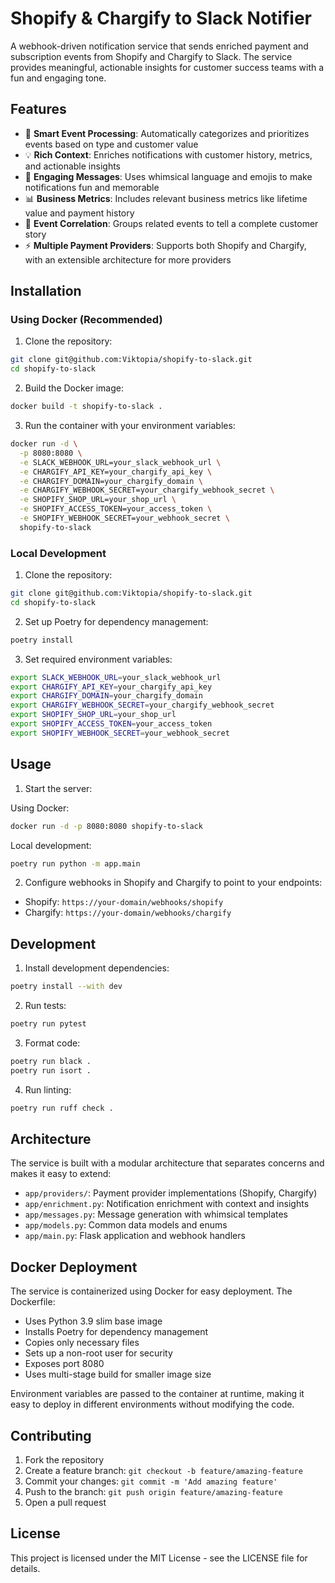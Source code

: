 # Shopify & Chargify to Slack Notifier

A webhook-driven notification service that sends enriched payment and subscription events from Shopify and Chargify to Slack. The service provides meaningful, actionable insights for customer success teams with a fun and engaging tone.

## Features

- 🎯 **Smart Event Processing**: Automatically categorizes and prioritizes events based on type and customer value
- 💡 **Rich Context**: Enriches notifications with customer history, metrics, and actionable insights
- 🎨 **Engaging Messages**: Uses whimsical language and emojis to make notifications fun and memorable
- 📊 **Business Metrics**: Includes relevant business metrics like lifetime value and payment history
- 🔄 **Event Correlation**: Groups related events to tell a complete customer story
- ⚡ **Multiple Payment Providers**: Supports both Shopify and Chargify, with an extensible architecture for more providers

## Installation

### Using Docker (Recommended)

1. Clone the repository:
```bash
git clone git@github.com:Viktopia/shopify-to-slack.git
cd shopify-to-slack
```

2. Build the Docker image:
```bash
docker build -t shopify-to-slack .
```

3. Run the container with your environment variables:
```bash
docker run -d \
  -p 8080:8080 \
  -e SLACK_WEBHOOK_URL=your_slack_webhook_url \
  -e CHARGIFY_API_KEY=your_chargify_api_key \
  -e CHARGIFY_DOMAIN=your_chargify_domain \
  -e CHARGIFY_WEBHOOK_SECRET=your_chargify_webhook_secret \
  -e SHOPIFY_SHOP_URL=your_shop_url \
  -e SHOPIFY_ACCESS_TOKEN=your_access_token \
  -e SHOPIFY_WEBHOOK_SECRET=your_webhook_secret \
  shopify-to-slack
```

### Local Development

1. Clone the repository:
```bash
git clone git@github.com:Viktopia/shopify-to-slack.git
cd shopify-to-slack
```

2. Set up Poetry for dependency management:
```bash
poetry install
```

3. Set required environment variables:
```bash
export SLACK_WEBHOOK_URL=your_slack_webhook_url
export CHARGIFY_API_KEY=your_chargify_api_key
export CHARGIFY_DOMAIN=your_chargify_domain
export CHARGIFY_WEBHOOK_SECRET=your_chargify_webhook_secret
export SHOPIFY_SHOP_URL=your_shop_url
export SHOPIFY_ACCESS_TOKEN=your_access_token
export SHOPIFY_WEBHOOK_SECRET=your_webhook_secret
```

## Usage

1. Start the server:

Using Docker:
```bash
docker run -d -p 8080:8080 shopify-to-slack
```

Local development:
```bash
poetry run python -m app.main
```

2. Configure webhooks in Shopify and Chargify to point to your endpoints:
- Shopify: `https://your-domain/webhooks/shopify`
- Chargify: `https://your-domain/webhooks/chargify`

## Development

1. Install development dependencies:
```bash
poetry install --with dev
```

2. Run tests:
```bash
poetry run pytest
```

3. Format code:
```bash
poetry run black .
poetry run isort .
```

4. Run linting:
```bash
poetry run ruff check .
```

## Architecture

The service is built with a modular architecture that separates concerns and makes it easy to extend:

- `app/providers/`: Payment provider implementations (Shopify, Chargify)
- `app/enrichment.py`: Notification enrichment with context and insights
- `app/messages.py`: Message generation with whimsical templates
- `app/models.py`: Common data models and enums
- `app/main.py`: Flask application and webhook handlers

## Docker Deployment

The service is containerized using Docker for easy deployment. The Dockerfile:
- Uses Python 3.9 slim base image
- Installs Poetry for dependency management
- Copies only necessary files
- Sets up a non-root user for security
- Exposes port 8080
- Uses multi-stage build for smaller image size

Environment variables are passed to the container at runtime, making it easy to deploy in different environments without modifying the code.

## Contributing

1. Fork the repository
2. Create a feature branch: `git checkout -b feature/amazing-feature`
3. Commit your changes: `git commit -m 'Add amazing feature'`
4. Push to the branch: `git push origin feature/amazing-feature`
5. Open a pull request

## License

This project is licensed under the MIT License - see the LICENSE file for details.
